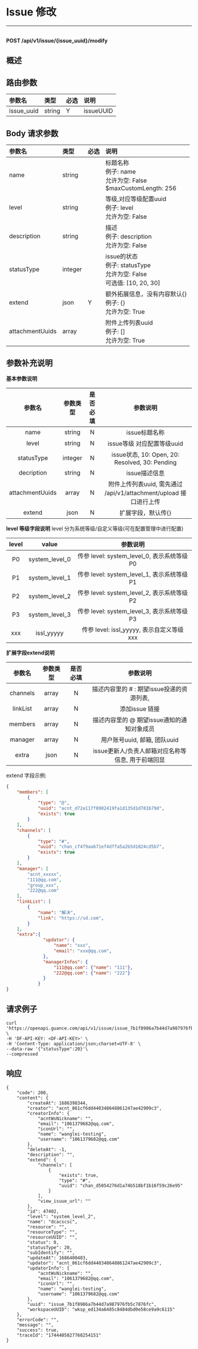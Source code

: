 # Issue 修改

---

<br />**POST /api/v1/issue/\{issue_uuid\}/modify**

## 概述




## 路由参数

| 参数名        | 类型     | 必选   | 说明              |
|:-----------|:-------|:-----|:----------------|
| issue_uuid | string | Y | issueUUID<br> |


## Body 请求参数

| 参数名        | 类型     | 必选   | 说明              |
|:-----------|:-------|:-----|:----------------|
| name | string |  | 标题名称<br>例子: name <br>允许为空: False <br>$maxCustomLength: 256 <br> |
| level | string |  | 等级,对应等级配置uuid<br>例子: level <br>允许为空: False <br> |
| description | string |  | 描述<br>例子: description <br>允许为空: False <br> |
| statusType | integer |  | issue的状态<br>例子: statusType <br>允许为空: False <br>可选值: [10, 20, 30] <br> |
| extend | json | Y | 额外拓展信息，没有内容默认{}<br>例子: {} <br>允许为空: True <br> |
| attachmentUuids | array |  | 附件上传列表uuid<br>例子: [] <br>允许为空: True <br> |

## 参数补充说明


**基本参数说明**

|     参数名      | 参数类型 | 是否必填 |                  参数说明                   |
|:---------------:|:--------:|:--------:|:-------------------------------------------:|
|      name       |  string  |    N     |                issue标题名称                |
|      level      | string  |    N    |        issue等级 对应配置等级uuid        |
|      statusType      | integer  |    N     |        issue状态, 10: Open, 20: Resolved, 30: Pending        |
|   decription    |  string  |    N     |                issue描述信息                |
| attachmentUuids |  array   |    N     |              附件上传列表uuid, 需先通过 /api/v1/attachment/upload 接口进行上传          |
|     extend      |   json   |    N    |                  扩展字段，默认传{}                  |

**level 等级字段说明**
level 分为系统等级/自定义等级(可在配置管理中进行配置)

|     level      | value |                  参数说明                   |
|:---------------:|:--------:|:-------------------------------------------:|
|      P0       |  system_level_0  |      传参 level: system_level_0, 表示系统等级 P0               |
|      P1       |  system_level_1  |      传参 level: system_level_1, 表示系统等级 P1               |
|      P2       |  system_level_2  |      传参 level: system_level_2, 表示系统等级 P2               |
|      P3       |  system_level_3  |      传参 level: system_level_3, 表示系统等级 P3               |
|      xxx      |  issl_yyyyy      |      传参 level: issl_yyyyy, 表示自定义等级 xxx            |


**扩展字段extend说明**

|  参数名  | 参数类型 | 是否必填 |        参数说明         |
|:--------:|:--------:|:--------:|:-----------------------:|
| channels |  array   |    N     | 描述内容里的 # : 期望issue投递的资源列表, |
| linkList |  array   |    N     | 添加issue 链接 |
| members  |     array     |     N     |       描述内容里的 @ 期望issue通知的通知对象成员    |
| manager |  array   |    N     |              用户账号uuid, 邮箱, 团队uuid        |
| extra  |     json     |     N     |      issue更新人/负责人邮箱对应名称等信息, 用于前端回显    |

extend 字段示例:
```json
{
    "members": [
        {
            "type": "@",
            "uuid": "acnt_d72e117f8902419fa1d135d1d781b79d",
            "exists": true
        }
    ],
    "channels": [
        {
            "type": "#",
            "uuid": "chan_cf4f9aa671ef4dffa5a2b5d1824cd5b7",
            "exists": true
        }
    ],
    "manager": [
        "acnt_xxxxx",
        "111@qq.com",
        "group_xxx",
        "222@qq.com"
    ],
    "linkList": [
        {
            "name": "解决",
            "link": "https://sd.com",
        }
    ],
    "extra":{
              "updator": {
                  "name": "xxx",
                  "email": "xxx@qq.com",
              },
              "managerInfos": {
                  "111@qq.com": {"name": "111"},
                  "222@qq.com": {"name": "222"}
              }
            }
}
```




## 请求例子
```shell
curl 'https://openapi.guance.com/api/v1/issue/issue_7b1f8986a7b44d7a987976fb5c7876fc/modify' \
-H 'DF-API-KEY: <DF-API-KEY>' \
-H 'Content-Type: application/json;charset=UTF-8' \
--data-raw '{"statusType":20}'\
--compressed
```




## 响应
```shell
{
    "code": 200,
    "content": {
        "createAt": 1686398344,
        "creator": "acnt_861cf6dd440348648861247ae42909c3",
        "creatorInfo": {
            "acntWsNickname": "",
            "email": "1061379682@qq.com",
            "iconUrl": "",
            "name": "wanglei-testing",
            "username": "1061379682@qq.com"
        },
        "deleteAt": -1,
        "description": "",
        "extend": {
            "channels": [
                {
                    "exists": true,
                    "type": "#",
                    "uuid": "chan_d5054276d1a74b518bf1b16f59c26e95"
                }
            ],
            "view_isuue_url": ""
        },
        "id": 47402,
        "level": "system_level_2",
        "name": "dcacscsc",
        "resource": "",
        "resourceType": "",
        "resourceUUID": "",
        "status": 0,
        "statusType": 20,
        "subIdentify": "",
        "updateAt": 1686400483,
        "updator": "acnt_861cf6dd440348648861247ae42909c3",
        "updatorInfo": {
            "acntWsNickname": "",
            "email": "1061379682@qq.com",
            "iconUrl": "",
            "name": "wanglei-testing",
            "username": "1061379682@qq.com"
        },
        "uuid": "issue_7b1f8986a7b44d7a987976fb5c7876fc",
        "workspaceUUID": "wksp_ed134a6485c8484dbd0e58ce9a9c6115"
    },
    "errorCode": "",
    "message": "",
    "success": true,
    "traceId": "1744405827768254151"
} 
```




